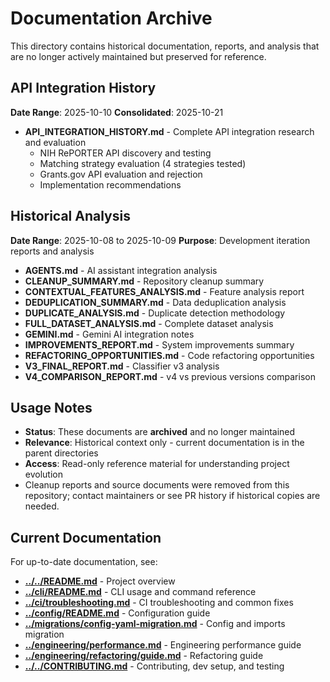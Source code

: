 # Documentation Archive

This directory contains historical documentation, reports, and analysis that are no longer actively maintained but preserved for reference.



## API Integration History

**Date Range**: 2025-10-10
**Consolidated**: 2025-10-21

- **API_INTEGRATION_HISTORY.md** - Complete API integration research and evaluation
  - NIH RePORTER API discovery and testing
  - Matching strategy evaluation (4 strategies tested)
  - Grants.gov API evaluation and rejection
  - Implementation recommendations

## Historical Analysis

**Date Range**: 2025-10-08 to 2025-10-09
**Purpose**: Development iteration reports and analysis

- **AGENTS.md** - AI assistant integration analysis
- **CLEANUP_SUMMARY.md** - Repository cleanup summary
- **CONTEXTUAL_FEATURES_ANALYSIS.md** - Feature analysis report
- **DEDUPLICATION_SUMMARY.md** - Data deduplication analysis
- **DUPLICATE_ANALYSIS.md** - Duplicate detection methodology
- **FULL_DATASET_ANALYSIS.md** - Complete dataset analysis
- **GEMINI.md** - Gemini AI integration notes
- **IMPROVEMENTS_REPORT.md** - System improvements summary
- **REFACTORING_OPPORTUNITIES.md** - Code refactoring opportunities
- **V3_FINAL_REPORT.md** - Classifier v3 analysis
- **V4_COMPARISON_REPORT.md** - v4 vs previous versions comparison

## Usage Notes

- **Status**: These documents are **archived** and no longer maintained
- **Relevance**: Historical context only - current documentation is in the parent directories
- **Access**: Read-only reference material for understanding project evolution
- Cleanup reports and source documents were removed from this repository; contact maintainers or see PR history if historical copies are needed.

## Current Documentation

For up-to-date documentation, see:
- **[../../README.md](../../README.md)** - Project overview
- **[../cli/README.md](../cli/README.md)** - CLI usage and command reference
- **[../ci/troubleshooting.md](../ci/troubleshooting.md)** - CI troubleshooting and common fixes
- **[../config/README.md](../config/README.md)** - Configuration guide
- **[../migrations/config-yaml-migration.md](../migrations/config-yaml-migration.md)** - Config and imports migration
- **[../engineering/performance.md](../engineering/performance.md)** - Engineering performance guide
- **[../engineering/refactoring/guide.md](../engineering/refactoring/guide.md)** - Refactoring guide
- **[../../CONTRIBUTING.md](../../CONTRIBUTING.md)** - Contributing, dev setup, and testing
